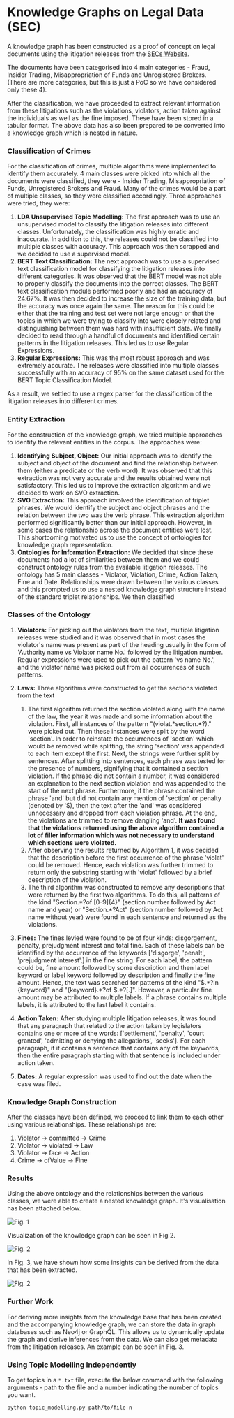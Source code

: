 # Knowledge Graphs on Legal Data (SEC)

A knowledge graph has been constructed as a proof of concept on legal documents using the litigation releases from the [SECs Website](https://www.sec.gov/litigation/litreleases.htm).

The documents have been categorised into 4 main categories - Fraud, Insider Trading, Misappropriation of Funds and Unregistered Brokers. (There are more categories, but this is just a PoC so we have considered only these 4).

After the classification, we have proceeded to extract relevant information from these litigations such as the violations, violators, action taken against the individuals as well as the fine imposed. These have been stored in a tabular format. The above data has also been prepared to be converted into a knowledge graph which is nested in nature.

### **Classification of Crimes**

For the classification of crimes, multiple algorithms were implemented to identify them accurately. 4 main classes were picked into which all the documents were classified, they were - Insider Trading, Misappropriation of Funds, Unregistered Brokers and Fraud. Many of the crimes would be a part of multiple classes, so they were classified accordingly. Three approaches were tried, they were:

1. **LDA Unsupervised Topic Modelling:** The first approach was to use an unsupervised model to classify the litigation releases into different classes. Unfortunately, the classification was highly erratic and inaccurate. In addition to this, the releases could not be classified into multiple classes with accuracy. This approach was then scrapped and we decided to use a supervised model.
2. **BERT Text Classification:** The next approach was to use a supervised text classification model for classifying the litigation releases into different categories. It was observed that the BERT model was not able to properly classify the documents into the correct classes. The BERT text classification module performed poorly and had an accuracy of 24.67%. It was then decided to increase the size of the training data, but the accuracy was once again the same. The reason for this could be either that the training and test set were not large enough or that the topics in which we were trying to classify into were closely related and distinguishing between them was hard with insufficient data. We finally decided to read through a handful of documents and identified certain patterns in the litigation releases. This led us to use Regular Expressions.
3. **Regular Expressions:** This was the most robust approach and was extremely accurate. The releases were classified into multiple classes successfully with an accuracy of 95% on the same dataset used for the BERT Topic Classification Model.

As a result, we settled to use a regex parser for the classification of the litigation releases into different crimes.

### **Entity Extraction**

For the construction of the knowledge graph, we tried multiple approaches to identify the relevant entities in the corpus. The approaches were:

1. **Identifying Subject, Object:** Our initial approach was to identify the subject and object of the document and find the relationship between them (either a predicate or the verb word). It was observed that this extraction was not very accurate and the results obtained were not satisfactory. This led us to improve the extraction algorithm and we decided to work on SVO extraction.
2. **SVO Extraction:** This approach involved the identification of triplet phrases. We would identify the subject and object phrases and the relation between the two was the verb phrase. This extraction algorithm performed significantly better than our initial approach. However, in some cases the relationship across the document entities were lost. This shortcoming motivated us to use the concept of ontologies for knowledge graph representation.
3. **Ontologies for Information Extraction:** We decided that since these documents had a lot of similarities between them and we could construct ontology rules from the available litigation releases. The ontology has 5 main classes - Violator, Violation, Crime, Action Taken, Fine and Date. Relationships were drawn between the various classes and this prompted us to use a nested knowledge graph structure instead of the standard triplet relationships. We then classified

### **Classes of the Ontology**

1. **Violators:**
For picking out the violators from the text, multiple litigation releases were studied and it was observed that in most cases the violator&#39;s name was present as part of the heading usually in the form of &#39;Authority name vs Violator name No.&#39; followed by the litigation number. Regular expressions were used to pick out the pattern &#39;vs name No.&#39;, and the violator name was picked out from all occurrences of such patterns.

2. **Laws:**
Three algorithms were constructed to get the sections violated from the text
    1. The first algorithm returned the section violated along with the name of the law, the year it was made and some information about the violation. First, all instances of the pattern &quot;(violat.\*section.\*?)\.&quot; were picked out. Then these instances were split by the word &#39;section&#39;. In order to reinstate the occurrences of &#39;section&#39; which would be removed while splitting, the string &#39;section&#39; was appended to each item except the first. Next, the strings were further split by sentences. After splitting into sentences, each phrase was tested for the presence of numbers, signifying that it contained a section violation. If the phrase did not contain a number, it was considered an explanation to the next section violation and was appended to the start of the next phrase. Furthermore, if the phrase contained the phrase &#39;and&#39; but did not contain any mention of &#39;section&#39; or penalty (denoted by &#39;$), then the text after the &#39;and&#39; was considered unnecessary and dropped from each violation phrase. At the end, the violations are trimmed to remove dangling &#39;and&#39;.  **It was found that the violations returned using the above algorithm contained a lot of filler information which was not necessary to understand which sections were violated.**
    2. After observing the results returned by Algorithm 1, it was decided that the description before the first occurrence of the phrase &#39;violat&#39; could be     removed. Hence, each violation was further trimmed to return only the substring starting with &#39;violat&#39; followed by a brief description of the violation.
    3. The third algorithm was constructed to remove any descriptions that were returned by the first two algorithms. To do this, all patterns of the kind &quot;Section.\*?of [0-9]{4}&quot; (section number followed by Act name and year) or &quot;Section.\*?Act&quot; (section number followed by Act name without year) were found in each sentence and returned as the violations.

3. **Fines:**
The fines levied were found to be of four kinds: disgorgement, penalty, prejudgment interest and total fine. Each of these labels can be identified by the occurrence of the keywords [&#39;disgorge&#39;, &#39;penalt&#39;, &#39;prejudgment interest&#39;,] in the fine string. For each label, the pattern could be, fine amount followed by some description and then label keyword or label keyword followed by description and finally the fine amount. Hence, the text was searched for patterns of the kind &quot;\$.\*?in {keyword}&quot; and &quot;{keyword}.\*?of \$.\*?[\.]&quot;. However, a particular fine amount may be attributed to multiple labels. If a phrase contains multiple labels, it is attributed to the last label it contains.

4. **Action Taken:**
After studying multiple litigation releases, it was found that any paragraph that related to the action taken by legislators contains one or more of the words: [&#39;settlement&#39;, &#39;penalty&#39;, &#39;court granted&#39;, &#39;admitting or denying the allegations&#39;, &#39;seeks&#39;]. For each paragraph, if it contains a sentence that contains any of the keywords, then the entire paragraph starting with that sentence is included under action taken.

5. **Dates:**
A regular expression was used to find out the date when the case was filed.

### **Knowledge Graph Construction**

After the classes have been defined, we proceed to link them to each other using various relationships. These relationships are:

1. Violator → committed → Crime
2. Violator → violated → Law
3. Violator → face → Action
4. Crime → ofValue → Fine

### **Results**

Using the above ontology and the relationships between the various classes, we were able to create a nested knowledge graph. It&#39;s visualisation has been attached below.

![Fig. 1](/results/images/releases.png)

Visualization of the knowledge graph can be seen in Fig 2.

![Fig. 2](/results/images/revamped_kg10.png)

In Fig. 3, we have shown how some insights can be derived from the data that has been extracted.

![Fig. 2](/results/images/years.png)

### **Further Work**

For deriving more insights from the knowledge base that has been created and the accompanying knowledge graph, we can store the data in graph databases such as Neo4j or GraphQL. This allows us to dynamically update the graph and derive inferences from the data. We can also get metadata from the litigation releases. An example can be seen in Fig. 3.

### Using Topic Modelling Independently

To get topics in a ```*.txt``` file, execute the below command with the following arguments - path to the file and a number indicating the number of topics you want.

```
python topic_modelling.py path/to/file n
```
